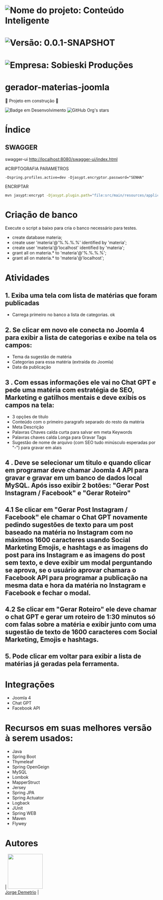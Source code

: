 # ![Nome do projeto: Conteúdo Inteligente](https://img.shields.io/badge/nome_do_projeto-Conteúdo_Inteligente-blue)
# ![Versão: 0.0.1-SNAPSHOT](https://img.shields.io/badge/version-0.0.1SNAPSHOT-blue)
# ![Empresa: Sobieski Produções](https://img.shields.io/badge/empresa-sobieski_produções-blue)
# gerador-materias-joomla
:hammer: Projeto em construção :construction:


![Badge em Desenvolvimento](http://img.shields.io/static/v1?label=STATUS&message=EM%20DESENVOLVIMENTO&color=GREEN&style=for-the-badge)
![GitHub Org's stars](https://img.shields.io/github/stars/jorgedemetrio?style=social)


# Índice 

## SWAGGER
swagger-ui [http://localhost:8080/swagger-ui/index.html]("http://localhost:8080/swagger-ui/index.html")

#CRIPTOGRAFIA
PARAMETROS

```text
-Dspring.profiles.active=dev -Djasypt.encryptor.password="SENHA"
```

ENCRIPTAR

```bash
mvn jasypt:encrypt -Djasypt.plugin.path="file:src/main/resources/application.yml" -Djasypt.encryptor.password="SENHA"
```


# Criação de banco
Execute o script a baixo para cria o banco necessário para testes.
-    create database materia;
-    create user 'materia'@'%.%.%.%' identified by 'materia';
-    create user 'materia'@'localhost' identified by 'materia';
-    grant all on materia.* to  'materia'@'%.%.%.%';
-    grant all on materia.* to  'materia'@'localhost';

# Atividades
## 1. Exiba uma tela com lista de matérias que foram publicadas
- Carrega primeiro no banco a lista de categorias. ok

## 2. Se clicar em novo ele conecta no Joomla 4 para exibir a lista de categorias e exibe na tela os campos: 
   - Tema da sugestão de  matéria  
   - Categorias para essa matéria (extraída do Joomla)
   - Data da publicação
   
## 3 . Com essas informações ele vai no Chat GPT e pede uma matéria com estratégia de SEO, Marketing e gatilhos mentais e deve exibis os campos na tela:
   - 3 opções de  titulo
   - Conteúdo com o primeiro paragrafo separado do resto da matéria
   - Meta Descrição
   - Palavras Chaves calda curta para salvar em meta Keywords
   -  Palavras chaves calda Longa para Gravar Tags
   - Sugestão de nome de arquivo (com SEO tudo minúsculo esperadas por "-") para gravar em alais

## 4 . Deve se selecionar um titulo e quando clicar em programar deve chamar Joomla 4 API para gravar e gravar em um banco de dados local MySQL. Após isso exibir 2 botões: "Gerar Post Instagram / Facebook" e "Gerar Roteiro"

## 4.1 Se clicar em "Gerar Post Instagram / Facebook" ele chamar o Chat GPT novamente pedindo sugestões de texto  para um post baseado na matéria no Instagram com no máximos 1600 caracteres usando Social Marketing Emojis, e hashtags e as imagens do post para ins Instagram e as imagens do post sem texto, e deve exibir um modal perguntando se aprova, se o usuário aprovar chamara o Facebook API para programar a publicação na mesma data e hora da matéria no Instagram e Facebook e fechar o modal.

## 4.2 Se clicar em "Gerar Roteiro" ele deve chamar o chat GPT e gerar um roteiro de 1:30 minutos só com falas sobre a matéria e exibir junto com uma sugestão de texto de 1600 caracteres com Social Marketing, Emojis e hashtags.

## 5. Pode clicar em voltar para exibir a lista de matérias já geradas pela ferramenta.




# Integrações
- Joomla 4
- Chat GPT
- Facebook API


# Recursos em suas melhores versão à serem usados:
- Java
- Spring Boot
- Thymeleaf
- Spring OpenGeign
- MySQL
- Lombok
- MapperStruct
- Jersey
- Spring JPA 
- Spring Actuator
- Logback 
- JUnit
- Spring WEB
- Maven
- Flywey


# Autores

| <img loading="lazy" src="https://avatars.githubusercontent.com/u/10842384?v=4" width="115" /><br/>
[Jorge Demetrio](https://github.com/jorgedemetrio) |


